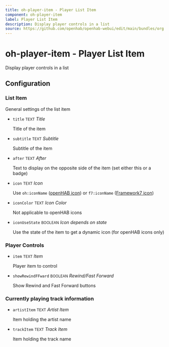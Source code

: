 ```yaml
---
title: oh-player-item - Player List Item
component: oh-player-item
label: Player List Item
description: Display player controls in a list
source: https://github.com/openhab/openhab-webui/edit/main/bundles/org.openhab.ui/doc/components/oh-player-item.md
---
```


# oh-player-item - Player List Item

<!-- GENERATED componentDescription -->
Display player controls in a list
<!-- GENERATED /componentDescription -->

## Configuration

<!-- GENERATED props -->

### List Item

General settings of the list item


- `title` <small>TEXT</small> _Title_

  Title of the item

- `subtitle` <small>TEXT</small> _Subtitle_

  Subtitle of the item

- `after` <small>TEXT</small> _After_

  Text to display on the opposite side of the item (set either this or a badge)

- `icon` <small>TEXT</small> _Icon_

  Use <code>oh:iconName</code> (<a class="external text-color-blue" target="_blank" href="https://www.openhab.org/link/icons">openHAB icon</a>) or <code>f7:iconName</code> (<a class="external text-color-blue" target="_blank" href="https://framework7.io/icons/">Framework7 icon</a>)

- `iconColor` <small>TEXT</small> _Icon Color_

  Not applicable to openHAB icons

- `iconUseState` <small>BOOLEAN</small> _Icon depends on state_

  Use the state of the item to get a dynamic icon (for openHAB icons only)

### Player Controls


- `item` <small>TEXT</small> _Item_

  Player item to control

- `showRewindFFward` <small>BOOLEAN</small> _Rewind/Fast Forward_

  Show Rewind and Fast Forward buttons

### Currently playing track information


- `artistItem` <small>TEXT</small> _Artist Item_

  Item holding the artist name

- `trackItem` <small>TEXT</small> _Track Item_

  Item holding the track name

<!-- GENERATED /props -->
